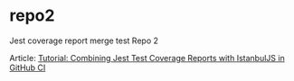 # repo2
Jest coverage report merge test Repo 2

Article: [Tutorial: Combining Jest Test Coverage Reports with IstanbulJS in GitHub CI](https://maxat-akbanov.com/tutorial-combining-jest-test-coverage-reports-with-istanbuljs-in-github-ci)
